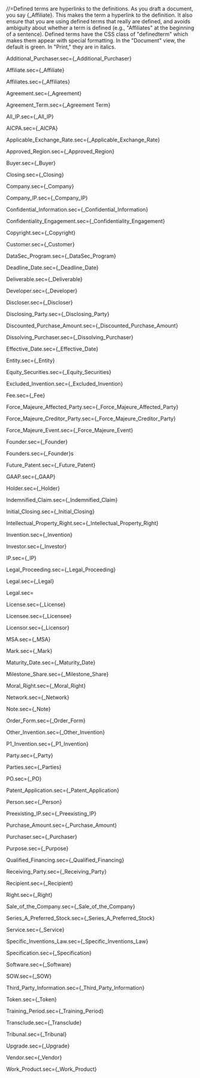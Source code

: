 //=Defined terms are hyperlinks to the definitions.  As you draft a document, you say {_Affiliate}.  This makes the term a hyperlink to the definition.  It also ensure that you are using defined terms that really are defined, and avoids ambiguity about whether a term is defined (e.g., "Affiliates" at the beginning of a sentence).  Defined terms have the CSS class of "definedterm" which makes them appear with special formatting.  In the "Document" view, the default is green.  In "Print," they are in italics.


Additional_Purchaser.sec={_Additional_Purchaser}

Affiliate.sec={_Affiliate}

Affiliates.sec={_Affiliates}

Agreement.sec={_Agreement}

Agreement_Term.sec={_Agreement Term}

All_IP.sec={_All_IP}

AICPA.sec={_AICPA}

Applicable_Exchange_Rate.sec={_Applicable_Exchange_Rate}

Approved_Region.sec={_Approved_Region}

Buyer.sec={_Buyer}

Closing.sec={_Closing}

Company.sec={_Company}

Company_IP.sec={_Company_IP}

Confidential_Information.sec={_Confidential_Information}

Confidentiality_Engagement.sec={_Confidentiality_Engagement}

Copyright.sec={_Copyright}

Customer.sec={_Customer}

DataSec_Program.sec={_DataSec_Program}

Deadline_Date.sec={_Deadline_Date}

Deliverable.sec={_Deliverable}

Developer.sec={_Developer}

Discloser.sec={_Discloser}

Disclosing_Party.sec={_Disclosing_Party}

Discounted_Purchase_Amount.sec={_Discounted_Purchase_Amount}

Dissolving_Purchaser.sec={_Dissolving_Purchaser}

Effective_Date.sec={_Effective_Date}

Entity.sec={_Entity}

Equity_Securities.sec={_Equity_Securities}

Excluded_Invention.sec={_Excluded_Invention}

Fee.sec={_Fee}

Force_Majeure_Affected_Party.sec={_Force_Majeure_Affected_Party}

Force_Majeure_Creditor_Party.sec={_Force_Majeure_Creditor_Party}

Force_Majeure_Event.sec={_Force_Majeure_Event}

Founder.sec={_Founder}

Founders.sec={_Founder}s

Future_Patent.sec={_Future_Patent}

GAAP.sec={_GAAP}

Holder.sec={_Holder}

Indemnified_Claim.sec={_Indemnified_Claim}

Initial_Closing.sec={_Initial_Closing}

Intellectual_Property_Right.sec={_Intellectual_Property_Right}

Invention.sec={_Invention}

Investor.sec={_Investor}

IP.sec={_IP}

Legal_Proceeding.sec={_Legal_Proceeding}

Legal.sec={_Legal}

Legal.sec=

License.sec={_License}

Licensee.sec={_Licensee}

Licensor.sec={_Licensor}

MSA.sec={_MSA}

Mark.sec={_Mark}

Maturity_Date.sec={_Maturity_Date}

Milestone_Share.sec={_Milestone_Share}

Moral_Right.sec={_Moral_Right}

Network.sec={_Network}

Note.sec={_Note}

Order_Form.sec={_Order_Form}

Other_Invention.sec={_Other_Invention}

P1_Invention.sec={_P1_Invention}

Party.sec={_Party}

Parties.sec={_Parties}

PO.sec={_PO}

Patent_Application.sec={_Patent_Application}

Person.sec={_Person}

Preexisting_IP.sec={_Preexisting_IP}

Purchase_Amount.sec={_Purchase_Amount}

Purchaser.sec={_Purchaser}

Purpose.sec={_Purpose}

Qualified_Financing.sec={_Qualified_Financing}

Receiving_Party.sec={_Receiving_Party}

Recipient.sec={_Recipient}

Right.sec={_Right}

Sale_of_the_Company.sec={_Sale_of_the_Company}

Series_A_Preferred_Stock.sec={_Series_A_Preferred_Stock}

Service.sec={_Service}

Specific_Inventions_Law.sec={_Specific_Inventions_Law}

Specification.sec={_Specification}

Software.sec={_Software}

SOW.sec={_SOW}

Third_Party_Information.sec={_Third_Party_Information}

Token.sec={_Token}

Training_Period.sec={_Training_Period}

Transclude.sec={_Transclude}

Tribunal.sec={_Tribunal}

Upgrade.sec={_Upgrade}

Vendor.sec={_Vendor}

Work_Product.sec={_Work_Product}